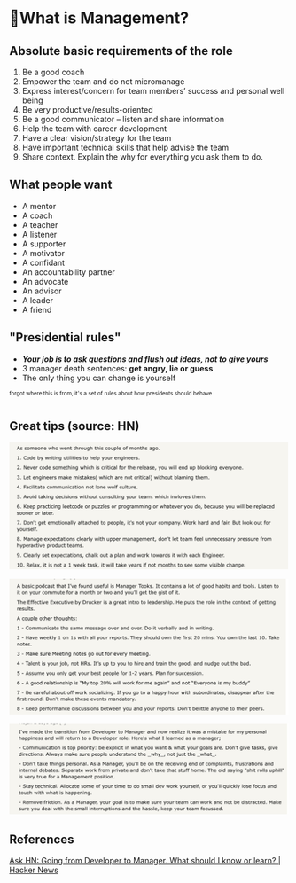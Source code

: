 # 👶What is Management?

## Absolute basic requirements of the role
1. Be a good coach
2. Empower the team and do not micromanage
3. Express interest/concern for team members’ success and personal well being
4. Be very productive/results-oriented
5. Be a good communicator – listen and share information
6. Help the team with career development
7. Have a clear vision/strategy for the team
8. Have important technical skills that help advise the team
9. Share context. Explain the why for everything you ask them to do.


## What people want
- A mentor
- A coach
- A teacher
- A listener
- A supporter
- A motivator
- A confidant
- An accountability partner
- An advocate
- An advisor
- A leader
- A friend


## "Presidential rules"
- ***Your job is to ask questions and flush out ideas, not to give yours***
- 3 manager death sentences: **get angry, lie or guess**
- The only thing you can change is yourself

<sup><sup>forgot where this is from, it's a set of rules about how presidents should behave</sup></sup>


## Great tips (source: HN)

![](imgs/first_time_mng1.png)

![](imgs/first_time_mng2.png)

![](imgs/first_time_mng3.png)


## References

[Ask HN: Going from Developer to Manager. What should I know or learn? | Hacker News](https://news.ycombinator.com/item?id=18823616)
